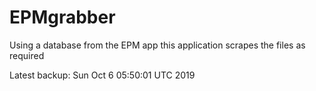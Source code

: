 # EPMgrabber
Using a database from the EPM app this application scrapes the files as required


Latest backup: Sun Oct 6 05:50:01 UTC 2019
